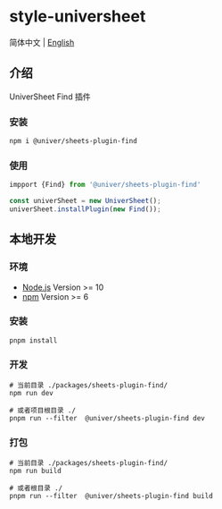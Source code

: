 # style-universheet

简体中文 | [English](./README.md)

## 介绍

UniverSheet Find 插件

### 安装

```bash
npm i @univer/sheets-plugin-find
```

### 使用

```js
impport {Find} from '@univer/sheets-plugin-find'

const univerSheet = new UniverSheet();
univerSheet.installPlugin(new Find());
```

## 本地开发

### 环境

-   [Node.js](https://nodejs.org/en/) Version >= 10
-   [npm](https://www.npmjs.com/) Version >= 6

### 安装

```
pnpm install
```

### 开发

```
# 当前目录 ./packages/sheets-plugin-find/
npm run dev

# 或者项目根目录 ./
pnpm run --filter  @univer/sheets-plugin-find dev
```

### 打包

```
# 当前目录 ./packages/sheets-plugin-find/
npm run build

# 或者根目录 ./
pnpm run --filter  @univer/sheets-plugin-find build
```
